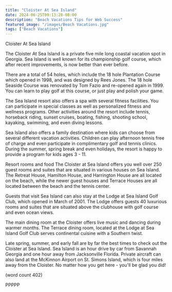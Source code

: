```yaml
---
title: "Cloister At Sea Island"
date: 2024-06-25T09:13:28-08:00
description: "Beach Vacations Tips for Web Success"
featured_image: "/images/Beach Vacations.jpg"
tags: ["Beach Vacations"]
---
```


Cloister At Sea Island

The Cloister At Sea Island is a private five mile
long coastal vacation spot in Georgia.  Sea Island
is well known for its championship golf course, 
which after recent improvements, is now better than
ever before.

There are a total of 54 holes, which include the
18 hole Plantation Course which opened in 1998, and
was designed by Rees Jones.  The 18 hole Seaside
Course was renovated by Tom Fazio and re-opened
again in 1999.  You can learn to play golf at this
course, or just play and polish your game.

The Sea Island resort also offers a spa with several
fitness facilities.  You can participate in special
classes as well as personalized fitness and wellness
programs.  Other activities around the resort include
tennis, horseback riding, sunset cruises, boating,
fishing, shooting school, kayaking, swimming, and
even diving lessons.

Sea Island also offers a family destination where
kids can choose from several different vacation
activities.  Children can play afternoon tennis free
of charge and even participate in complimentary
golf and tennis clinics.  During the summer, spring
break and even holidays, the resort is happy to
provide a program for kids ages 3 - 11.

Resort rooms and food
The Cloister at Sea Island offers you well over 250
guest rooms and suites that are situated in various
houses on Sea Island.  The Retreat House, Hamilton
House, and Harrington House are all located on the
beach, while the newer guest houses and Terrace
Houses are all located between the beach and the
tennis center.

Guests that visit Sea Island can also stay at the
Lodge at Sea Island Golf Club, which opened in 
March of 2001.  The Lodge offers guests 40 luxurious
rooms and suites that are situated above the 
clubhouse with golf course and even ocean views.

The main dining room at the Cloister offers live
music and dancing during warmer months. The Terrace
dining room, located at the Lodge at Sea Island
Golf Club serves continental cuisine with a 
Southern twist.  

Late spring, summer, and early fall are by far
the best times to check out the Cloister at Sea
Island.  Sea Island is an hour drive by car from
Savannah Georgia and one hour away from Jacksonville
Florida.  Private aircraft can also land at the
McKinnon Airport on St. Simons Island, which is 
four miles away from the Cloister.  No matter how
you get here - you'll be glad you did!

(word count 402)

PPPPP
